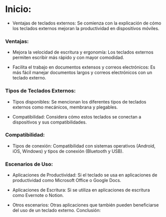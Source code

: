 # Inicio:

* Ventajas de teclados externos: Se comienza con la explicación de cómo los teclados externos mejoran la productividad en dispositivos móviles.

### Ventajas:

* Mejora la velocidad de escritura y ergonomía: Los teclados externos permiten escribir más rápido y con mayor comodidad.

* Facilita el trabajo en documentos extensos y correos electrónicos: Es más fácil manejar documentos largos y correos electrónicos con un teclado externo.

### Tipos de Teclados Externos:

* Tipos disponibles: Se mencionan los diferentes tipos de teclados externos como mecánicos, membrana y plegables.

* Compatibilidad: Considera cómo estos teclados se conectan a dispositivos y sus compatibilidades.

### Compatibilidad:

* Tipos de conexión: Compatibilidad con sistemas operativos (Android, iOS, Windows) y tipos de conexión (Bluetooth y USB).

### Escenarios de Uso:

* Aplicaciones de Productividad: Si el teclado se usa en aplicaciones de productividad como Microsoft Office o Google Docs.

* Aplicaciones de Escritura: Si se utiliza en aplicaciones de escritura como Evernote o Notion.

* Otros escenarios: Otras aplicaciones que también pueden beneficiarse del uso de un teclado externo.
Conclusión:

